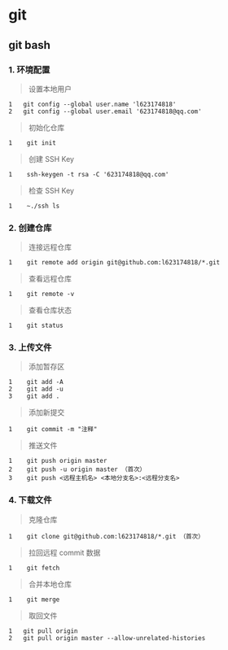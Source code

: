 
# git

## git bash

### 1. 环境配置

> 设置本地用户  

```linux
1   git config --global user.name 'l623174818'  
2   git config --global user.email '623174818@qq.com'
```

> 初始化仓库

```linux
1    git init
```

> 创建 SSH Key

```linux
1    ssh-keygen -t rsa -C '623174818@qq.com'
```

> 检查 SSH Key

```linux
1    ~./ssh ls
```

### 2. 创建仓库

> 连接远程仓库

```linux
1    git remote add origin git@github.com:l623174818/*.git
```

> 查看远程仓库

```linux
1    git remote -v
```

> 查看仓库状态

```linux
1    git status
```

### 3. 上传文件

> 添加暂存区

```linux
1    git add -A
2    git add -u
3    git add .
```

> 添加新提交

```linux
1    git commit -m "注释"
```

> 推送文件

```linux
1    git push origin master
2    git push -u origin master （首次）
3    git push <远程主机名> <本地分支名>:<远程分支名>
```

### 4. 下载文件

> 克隆仓库

```linux
1    git clone git@github.com:l623174818/*.git （首次）
```

> 拉回远程 commit 数据

```linux
1    git fetch
```

> 合并本地仓库

```linux
1    git merge
```

> 取回文件

```linux
1   git pull origin
2   git pull origin master --allow-unrelated-histories
```
